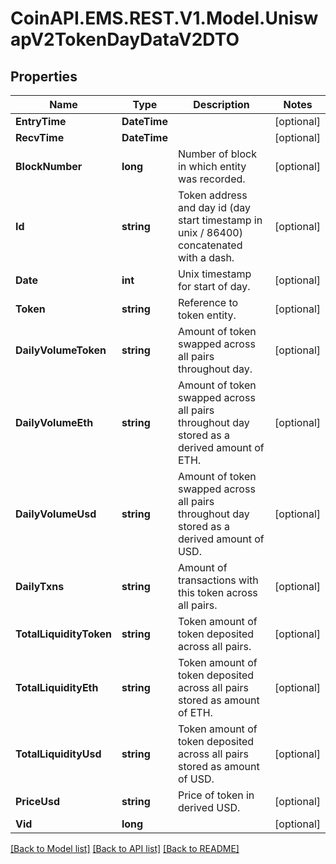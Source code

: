 
# CoinAPI.EMS.REST.V1.Model.UniswapV2TokenDayDataV2DTO

## Properties

Name | Type | Description | Notes
------------ | ------------- | ------------- | -------------
**EntryTime** | **DateTime** |  | [optional] 
**RecvTime** | **DateTime** |  | [optional] 
**BlockNumber** | **long** | Number of block in which entity was recorded. | [optional] 
**Id** | **string** | Token address and day id (day start timestamp in unix / 86400) concatenated with a dash. | [optional] 
**Date** | **int** | Unix timestamp for start of day. | [optional] 
**Token** | **string** | Reference to token entity. | [optional] 
**DailyVolumeToken** | **string** | Amount of token swapped across all pairs throughout day. | [optional] 
**DailyVolumeEth** | **string** | Amount of token swapped across all pairs throughout day stored as a derived amount of ETH. | [optional] 
**DailyVolumeUsd** | **string** | Amount of token swapped across all pairs throughout day stored as a derived amount of USD. | [optional] 
**DailyTxns** | **string** | Amount of transactions with this token across all pairs. | [optional] 
**TotalLiquidityToken** | **string** | Token amount of token deposited across all pairs. | [optional] 
**TotalLiquidityEth** | **string** | Token amount of token deposited across all pairs stored as amount of ETH. | [optional] 
**TotalLiquidityUsd** | **string** | Token amount of token deposited across all pairs stored as amount of USD. | [optional] 
**PriceUsd** | **string** | Price of token in derived USD. | [optional] 
**Vid** | **long** |  | [optional] 

[[Back to Model list]](../README.md#documentation-for-models)
[[Back to API list]](../README.md#documentation-for-api-endpoints)
[[Back to README]](../README.md)

